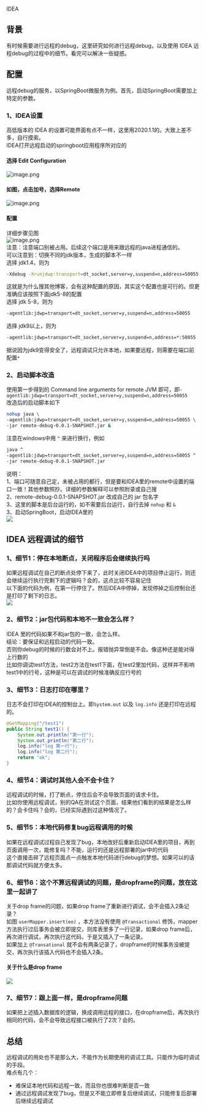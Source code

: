 IDEA
<a name="y8D8M"></a>
## 背景
有时候需要进行远程的debug，这里研究如何进行远程debug，以及使用 IDEA 远程debug的过程中的细节。看完可以解决一些疑惑。
<a name="cHjJf"></a>
## 配置
远程debug的服务，以SpringBoot微服务为例。首先，启动SpringBoot需要加上特定的参数。
<a name="TqwtA"></a>
### 1、IDEA设置
高低版本的 IDEA 的设置可能界面有点不一样，这里用2020.1.1的。大致上差不多，自行摸索。<br />IDEA打开远程启动的springboot应用程序所对应的
<a name="UZsSt"></a>
#### 选择 Edit Configuration
![image.png](https://cdn.nlark.com/yuque/0/2023/png/396745/1682225513500-0dd71d23-c372-4570-91db-78179097b880.png#averageHue=%23e3e3e3&clientId=u5d35c868-e9dc-4&from=paste&height=169&id=u4d9934a0&originHeight=422&originWidth=1171&originalType=binary&ratio=2.5&rotation=0&showTitle=false&size=36058&status=done&style=none&taskId=u0ee598d6-191a-4ee4-82ee-960df6b16d1&title=&width=468.4)
<a name="mUNS4"></a>
#### 如图，点击加号，选择Remote
![image.png](https://cdn.nlark.com/yuque/0/2023/png/396745/1682225455772-b3abb7ff-f0e8-4555-aa1f-3b6e849b086d.png#averageHue=%23f3f3f2&clientId=u5d35c868-e9dc-4&from=paste&height=676&id=u4ba514b4&originHeight=1691&originWidth=2605&originalType=binary&ratio=2.5&rotation=0&showTitle=false&size=168661&status=done&style=none&taskId=u1fb95a30-b0bc-42ec-8b14-531b864354f&title=&width=1042)
<a name="S50WZ"></a>
#### 配置
详细步骤见图<br />![image.png](https://cdn.nlark.com/yuque/0/2023/png/396745/1682230642305-6994001d-1e78-49ac-b56f-86c98f9b537f.png#averageHue=%23f3f3f3&clientId=u5d35c868-e9dc-4&from=paste&height=676&id=ue7f4fdef&originHeight=1691&originWidth=2605&originalType=binary&ratio=2.5&rotation=0&showTitle=false&size=301885&status=done&style=none&taskId=u8e70291a-492b-4c29-98c8-4d64d11658a&title=&width=1042)<br />注意：注意端口别被占用。后续这个端口是用来跟远程的java进程通信的。<br />可以注意到：切换不同的jdk版本，生成的脚本不一样<br />选择 jdk1.4，则为
```bash
-Xdebug -Xrunjdwp:transport=dt_socket,server=y,suspend=n,address=50055
```
这就是为什么搜其他博客，会有这种配置的原因，其实这个配置也是可行的。但更准确应该按照下面jdk5-8的配置<br />选择 jdk 5-8，则为
```bash
-agentlib:jdwp=transport=dt_socket,server=y,suspend=n,address=50055
```
选择 jdk9以上，则为
```bash
-agentlib:jdwp=transport=dt_socket,server=y,suspend=n,address=*:50055
```
据说因为jdk9变得安全了，远程调试只允许本地，如果要远程，则需要在端口前配置`*`
<a name="FfSyd"></a>
### 2、启动脚本改造
使用第一步得到的 Command line arguments for remote JVM 即可，即`-agentlib:jdwp=transport=dt_socket,server=y,suspend=n,address=50055`<br />改造后的启动脚本如下
```bash
nohup java \
-agentlib:jdwp=transport=dt_socket,server=y,suspend=n,address=50055 \
-jar remote-debug-0.0.1-SNAPSHOT.jar &
```
注意在windows中用 `^` 来进行换行，例如
```bash
java ^
-agentlib:jdwp=transport=dt_socket,server=y,suspend=n,address=50055 ^
-jar remote-debug-0.0.1-SNAPSHOT.jar
```
说明：<br />1、端口可随意自己定，未被占用的都行，但是要和IDEA里的remote中设置的端口一致！其他参数照抄。详细的参数解释可以参照附录或自己搜<br />2、remote-debug-0.0.1-SNAPSHOT.jar 改成自己的 jar 包名字<br />3、这里的脚本是后台运行的，如不需要后台运行，自行去掉 `nohup` 和 `&`<br />3、启动SpringBoot，启动IDEA里的<br />![](https://cdn.nlark.com/yuque/0/2023/png/396745/1682225179141-776fbb4e-688d-4d5c-ad1b-b6bea336aa90.png#averageHue=%23edebea&clientId=u5d35c868-e9dc-4&from=paste&id=u3b319026&originHeight=98&originWidth=1031&originalType=url&ratio=2.5&rotation=0&showTitle=false&status=done&style=none&taskId=u87d673a9-b4bc-4c95-97a5-eb4ff5b449b&title=)
<a name="N78Dh"></a>
## IDEA 远程调试的细节
<a name="tqRcY"></a>
### 1、细节1：停在本地断点，关闭程序后会继续执行吗
如果远程调试在自己的断点处停下来了，此时关闭IDEA中的项目停止运行，则还会继续运行执行完剩下的逻辑吗？会的，这点比较不容易记住<br />以下面的代码为例，在第一行停住了。然后IDEA中停掉，发现停掉之后控制台还是打印了剩下的日志。<br />![](https://cdn.nlark.com/yuque/0/2023/png/396745/1682225179131-073148dd-7483-419c-bd11-ca4d73a9de4e.png#averageHue=%23fbf8f4&clientId=u5d35c868-e9dc-4&from=paste&id=udb272801&originHeight=182&originWidth=738&originalType=url&ratio=2.5&rotation=0&showTitle=false&status=done&style=none&taskId=u2277e306-a25b-4a4f-a70b-3a1777d0714&title=)
<a name="i7bEU"></a>
### 2、细节2：jar包代码和本地不一致会怎么样？
IDEA 里的代码如果不和jar包的一致，会怎么样。<br />结论：要保证和远程启动的代码一致。<br />否则你debug的时候的行数会对不上。报错抛异常倒是不会。像这种还是能对得上行数的<br />比如你调试test1方法，test2方法在test1下面，在test2里加代码，这样并不影响test1中的行号，这种是可以在调试的时候准确反应行号的
<a name="BNstO"></a>
### 3、细节3：日志打印在哪里？
日志不会打印在IDEA的控制台上。即`System.out` 以及 `log.info` 还是打印在远程的。
```java
@GetMapping("/test1")
public String test1() {
    System.out.println("第一行");
    System.out.println("第二行");
    log.info("log 第一行");
    log.info("log 第二行");
    return "ok";
}
```
<a name="A8fd2"></a>
### 4、细节4：调试时其他人会不会卡住？
远程调试的时候，打了断点，停住后会不会导致页面的请求卡住。<br />比如你使用远程调试，别的QA在测试这个页面，结果他们看到的结果是怎么样的？会卡住吗？会的，已经实际遇到过这种情况了。
<a name="wtUJS"></a>
### 5、细节5：本地代码修复bug远程调用的时候
如果在远程调试过程自己发现了bug，本地改好后重新启动IDEA里的项目，再到页面调用一次，能修复吗？不能，运行的还是远程部署的jar中的代码<br />这个直接击碎了远程页面点一点触发本地代码进行debug的梦想。如果可以的话那调试代码就方便太多。
<a name="MkgmY"></a>
### 6、细节6：这个不算远程调试的问题，是dropframe的问题，放在这里一起讲了
关于drop frame的问题，如果drop frame了重新进行调试，会不会插入2条记录？<br />如图 `userMapper.insert(eo)` ，本方法没有使用 `@Transactional` 修饰，mapper方法执行过后事务会被立即提交，则库表里多了一行记录，如果drop frame后，再次进行调试，再次执行这代码，于是又插入了一条记录。<br />如果加上 `@Transational` 就不会有两条记录了，dropframe的时候事务没被提交，再次执行该插入代码也不会插入2条。
<a name="Rzj6z"></a>
#### 关于什么是drop frame
![](https://cdn.nlark.com/yuque/0/2023/png/396745/1682225179642-89099eb6-605c-4fba-ab7f-076ce64ecef2.png#averageHue=%23edeceb&clientId=u5d35c868-e9dc-4&from=paste&id=ub087b8af&originHeight=134&originWidth=707&originalType=url&ratio=2.5&rotation=0&showTitle=false&status=done&style=none&taskId=u470d1363-6783-4e48-a52f-09d59944309&title=)
<a name="wMFwg"></a>
### 7、细节7：跟上面一样，是dropframe问题
如果把上述插入数据库的逻辑，换成调用远程的接口，在dropframe后，再次执行相同的代码，会不会导致远程接口被执行了2次？会的。
<a name="jVcRP"></a>
## 总结
远程调试的用处也不是那么大，不能作为长期使用的调试工具。只能作为临时调试的手段。<br />难点有几个：

- 难保证本地代码和远程一致，而且你也很难判断是否一致
- 通过远程调试发现了bug，但是又不能立即修复后继续调试，只能修复后部署后继续远程调试
